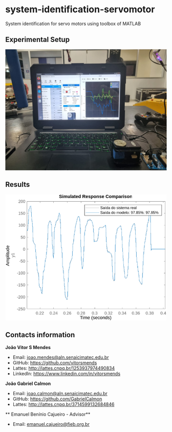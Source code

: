 # system-identification-servomotor
System identification for servo motors using toolbox of MATLAB


## Experimental Setup
![Link Name](assets/setup-image.jpeg)  

## Results
![Link Name](assets/result.png)  


## Contacts information

**João Vitor S Mendes**
- Email: joao.mendes@aln.senaicimatec.edu.br
- GitHub: https://github.com/vitorsmends
- Lattes: http://lattes.cnpq.br/1253937974490834
- LinkedIn: https://www.linkedin.com/in/vitorsmends

**João Gabriel Calmon**
- Email: joao.calmon@aln.senaicimatec.edu.br
- GitHub: https://github.com/GabrielCalmon
- Lattes: http://lattes.cnpq.br/3714599132684846

** Emanuel Benínio Cajueiro - Advisor**
- Email: emanuel.cajueiro@fieb.org.br
